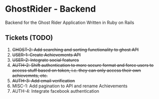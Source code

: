 # GhostRider - Backend
Backend for the Ghost Rider Application
Written in Ruby on Rails

## Tickets (TODO)
1. ~~GHOST-2: Add searching and sorting functionality to ghost API~~
2. ~~USER-1: Create Achievements API~~
3. ~~USER-2: Integrate social features~~
4. ~~AUTH-2: Shift authentication to more secure format and force users to access stuff based on token, i.e. they can only access their own achievemnts, etc.~~
5. ~~AUTH-3: Add email verification~~
6. MISC-1: Add pagination to API and rename Achievements
7. AUTH-4: Integrate facebook authentication


